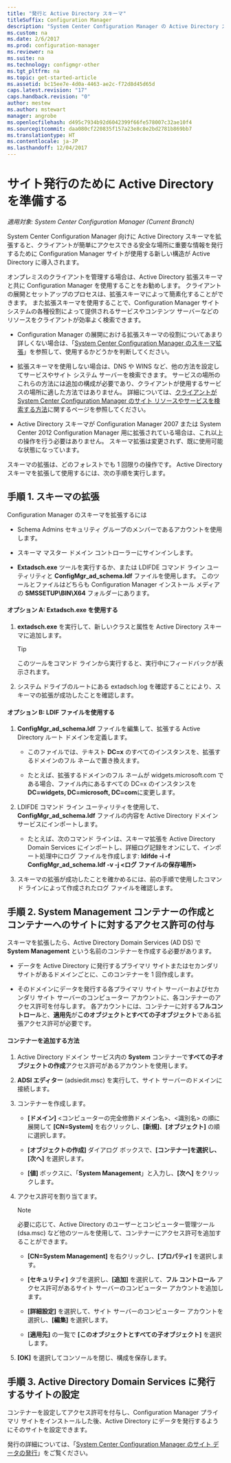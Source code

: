 ```yaml
---
title: "発行と Active Directory スキーマ"
titleSuffix: Configuration Manager
description: "System Center Configuration Manager の Active Directory スキーマを拡張して、クライアントの展開と構成のプロセスを簡略化します。"
ms.custom: na
ms.date: 2/6/2017
ms.prod: configuration-manager
ms.reviewer: na
ms.suite: na
ms.technology: configmgr-other
ms.tgt_pltfrm: na
ms.topic: get-started-article
ms.assetid: bc15ee7e-4d0a-4463-ae2c-f72d8d45d65d
caps.latest.revision: "17"
caps.handback.revision: "0"
author: mestew
ms.author: mstewart
manager: angrobe
ms.openlocfilehash: d495c7934b92d6042399f66fe578007c32ae10f4
ms.sourcegitcommit: daa080cf220835f157a23e8c8e2bd2781b869bb7
ms.translationtype: HT
ms.contentlocale: ja-JP
ms.lasthandoff: 12/04/2017
---
```

# <a name="prepare-active-directory-for-site-publishing"></a>サイト発行のために Active Directory を準備する

*適用対象: System Center Configuration Manager (Current Branch)*

System Center Configuration Manager 向けに Active Directory スキーマを拡張すると、クライアントが簡単にアクセスできる安全な場所に重要な情報を発行するために Configuration Manager サイトが使用する新しい構造が Active Directory に導入されます。  

オンプレミスのクライアントを管理する場合は、Active Directory 拡張スキーマと共に Configuration Manager を使用することをお勧めします。 クライアントの展開とセットアップのプロセスは、拡張スキーマによって簡素化することができます。 また拡張スキーマを使用することで、Configuration Manager サイト システムの各種役割によって提供されるサービスやコンテンツ サーバーなどのリソースをクライアントが効率よく検索できます。  

-   Configuration Manager の展開における拡張スキーマの役割についてあまり詳しくない場合は、「[System Center Configuration Manager のスキーマ拡張](../../../core/plan-design/network/schema-extensions.md)」を参照して、使用するかどうかを判断してください。  

-   拡張スキーマを使用しない場合は、DNS や WINS など、他の方法を設定してサービスやサイト システム サーバーを検索できます。 サービスの場所のこれらの方法には追加の構成が必要であり、クライアントが使用するサービスの場所に適した方法ではありません。 詳細については、[クライアントが System Center Configuration Manager のサイト リソースやサービスを検索する方法](../../../core/plan-design/hierarchy/understand-how-clients-find-site-resources-and-services.md)に関するページを参照してください。  

-   Active Directory スキーマが Configuration Manager 2007 または System Center 2012 Configuration Manager 用に拡張されている場合は、これ以上の操作を行う必要はありません。 スキーマ拡張は変更されず、既に使用可能な状態になっています。  

スキーマの拡張は、どのフォレストでも 1 回限りの操作です。 Active Directory スキーマを拡張して使用するには、次の手順を実行します。  

## <a name="step-1-extend-the-schema"></a>手順 1. スキーマの拡張  
Configuration Manager のスキーマを拡張するには  

-   Schema Admins セキュリティ グループのメンバーであるアカウントを使用します。  

-   スキーマ マスター ドメイン コントローラーにサインインします。  

-   **Extadsch.exe** ツールを実行するか、または LDIFDE コマンド ライン ユーティリティと **ConfigMgr_ad_schema.ldf** ファイルを使用します。 このツールとファイルはどちらも Configuration Manager インストール メディアの **SMSSETUP\BIN\X64** フォルダーにあります。  

#### <a name="option-a-use-extadschexe"></a>オプション A: Extadsch.exe を使用する  

1.  **extadsch.exe** を実行して、新しいクラスと属性を Active Directory スキーマに追加します。  

    > [!TIP]  
    >  このツールをコマンド ラインから実行すると、実行中にフィードバックが表示されます。  

2.  システム ドライブのルートにある extadsch.log を確認することにより、スキーマの拡張が成功したことを確認します。  

#### <a name="option-b-use-the-ldif-file"></a>オプション B: LDIF ファイルを使用する  

1.  **ConfigMgr_ad_schema.ldf** ファイルを編集して、拡張する Active Directory ルート ドメインを定義します。  

    -   このファイルでは、テキスト **DC=x** のすべてのインスタンスを、拡張するドメインのフル ネームで置き換えます。  

    -   たとえば、拡張するドメインのフル ネームが widgets.microsoft.com である場合、ファイル内にあるすべての DC=x のインスタンスを **DC=widgets, DC=microsoft, DC=com**に変更します。  

2.  LDIFDE コマンド ライン ユーティリティを使用して、**ConfigMgr_ad_schema.ldf** ファイルの内容を Active Directory ドメイン サービスにインポートします。  

    -   たとえば、次のコマンド ラインは、スキーマ拡張を Active Directory Domain Services にインポートし、詳細ログ記録をオンにして、インポート処理中にログ ファイルを作成します: **ldifde -i -f ConfigMgr_ad_schema.ldf -v -j &lt;ログ ファイルの保存場所\>**  

3.  スキーマの拡張が成功したことを確かめるには、前の手順で使用したコマンド ラインによって作成されたログ ファイルを確認します。  

## <a name="step-2--create-the-system-management-container-and-grant-sites-permissions-to-the-container"></a>手順 2.  System Management コンテナーの作成とコンテナーへのサイトに対するアクセス許可の付与  
 スキーマを拡張したら、Active Directory Domain Services (AD DS) で **System Management** という名前のコンテナーを作成する必要があります。  

-   データを Active Directory に発行するプライマリ サイトまたはセカンダリ サイトがあるドメインごとに、このコンテナーを 1 回作成します。  

-   そのドメインにデータを発行する各プライマリ サイト サーバーおよびセカンダリ サイト サーバーのコンピューター アカウントに、各コンテナーのアクセス許可を付与します。 各アカウントには、コンテナーに対する**フルコントロール**と、**適用先**が**このオブジェクトとすべての子オブジェクト**である拡張アクセス許可が必要です。  

#### <a name="to-add-the-container"></a>コンテナーを追加する方法  

1.  Active Directory ドメイン サービス内の **System** コンテナーで**すべての子オブジェクトの作成**アクセス許可があるアカウントを使用します。  

2.  **ADSI エディター** (adsiedit.msc) を実行して、サイト サーバーのドメインに接続します。  

3.  コンテナーを作成します。  

    -   **[ドメイン]** &lt;コンピューターの完全修飾ドメイン名\>、&lt;識別名\> の順に展開して **[CN=System]** を右クリックし、**[新規]**、**[オブジェクト]** の順に選択します。  

    -   **[オブジェクトの作成]** ダイアログ ボックスで、**[コンテナー]**を選択し、**[次へ]** を選択します。  

    -   **[値]** ボックスに、「**System Management**」と入力し、**[次へ]** をクリックします。  

4.  アクセス許可を割り当てます。  

    > [!NOTE]  
    >  必要に応じて、Active Directory のユーザーとコンピューター管理ツール (dsa.msc) など他のツールを使用して、コンテナーにアクセス許可を追加することができます。  

    -   **[CN=System Management]** を右クリックし、**[プロパティ]** を選択します。  

    -   **[セキュリティ]** タブを選択し、**[追加]** を選択して、**フル コントロール** アクセス許可があるサイト サーバーのコンピューター アカウントを追加します。  

    -   **[詳細設定]** を選択して、サイト サーバーのコンピューター アカウントを選択し、**[編集]** を選択します。  

    -   **[適用先]** の一覧で **[このオブジェクトとすべての子オブジェクト]** を選択します。  

5.  **[OK]** を選択してコンソールを閉じ、構成を保存します。  

## <a name="step-3-set-up-sites-to-publish-to-active-directory-domain-services"></a>手順 3. Active Directory Domain Services に発行するサイトの設定  
 コンテナーを設定してアクセス許可を付与し、Configuration Manager プライマリ サイトをインストールした後、Active Directory にデータを発行するようにそのサイトを設定できます。  

 発行の詳細については、「[System Center Configuration Manager のサイト データの発行](../../../core/servers/deploy/configure/publish-site-data.md)」をご覧ください。  
